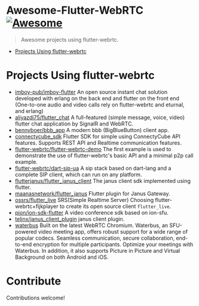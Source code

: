 # Awesome-Flutter-WebRTC [![Awesome](https://awesome.re/badge.svg)](https://awesome.re)
> Awesome projects using flutter-webrtc.

- [Projects Using flutter-webrtc](#projects-using-flutter-webrtc)


# Projects Using flutter-webrtc
- [imboy-pub/imboy-flutter](https://github.com/imboy-pub/imboy-flutter) An open source instant chat solution developed with erlang on the back end and flutter on the front end (One-to-one audio and video calls rely on flutter-webrtc and eturnal, and erlang)
- [aliyazdi75/flutter_chat](https://github.com/aliyazdi75/flutter_chat) A full-featured (simple message, voice, video) flutter chat application by SignalR and WebRTC.
- [bennyboer/bbb_app](https://github.com/bennyboer/bbb_app) A modern bbb (BigBlueButton) client app.
- [connectycube_sdk](https://pub.dev/packages/connectycube_sdk) Flutter SDK for simple using ConnectyCube API features. Supports REST API and Realtime communication features.
- [flutter-webrtc/flutter-webrtc-demo](https://flutter-webrtc/flutter-webrtc-demo) The first example is used to demonstrate the use of flutter-webrtc's basic API and a minimal p2p call example.
- [flutter-webrtc/dart-sip-ua](https://flutter-webrtc/dart-sip-ua) A sip stack based on dart-lang and a complete SIP client, which can run on any platform.
- [flutterjanus/flutter_janus_client](https://github.com/flutterjanus/flutter_janus_client) The janus client sdk implemented using flutter.
- [maanasnetwork/flutter_janus](https://github.com/maanasnetwork/flutter_janus) Flutter plugin for Janus Gateway.
- [ossrs/flutter_live](https://github.com/ossrs/flutter_live) SRS(Simple Realtime Server) Choosing flutter-webrtc+fijkplayer to create its open source client `flutter_live`.
- [pion/ion-sdk-flutter](https://github.com/pion/ion-sdk-flutter) A video conference sdk based on ion-sfu.
- [telinx/janus_client_plugin](https://github.com/telinx/janus_client_plugin) janus client plugin.
- [waterbus](https://github.com/lambiengcode/waterbus) Built on the latest WebRTC Chromium. Waterbus, an SFU-powered video meeting app, offers robust support for a wide range of popular codecs. Seamless communication, secure collaboration, end-to-end encryption for multiple participants. Optimize your meetings with Waterbus. In addition, it also supports Picture in Picture and Virtual Background on both Android and iOS.

# Contribute

Contributions welcome!
